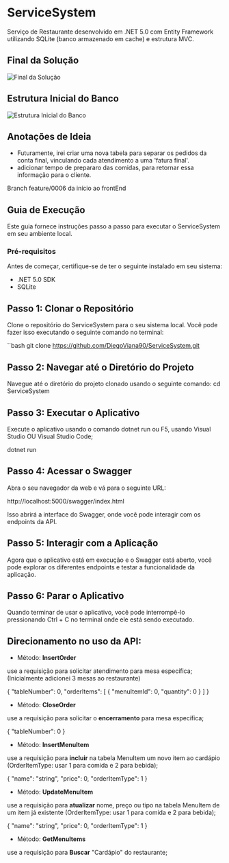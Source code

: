 # ServiceSystem

Serviço de Restaurante desenvolvido em .NET 5.0 com Entity Framework utilizando SQLite (banco armazenado em cache) e estrutura MVC.

## Final da Solução

![Final da Solução](https://github.com/DiegoViana90/ServiceSystem/assets/77411511/ff0676d0-27b0-4b12-b642-d2f3bddefdca)

## Estrutura Inicial do Banco

![Estrutura Inicial do Banco](https://github.com/DiegoViana90/ServiceSystem/assets/77411511/91b4459c-67e3-4db2-877a-c3ac4e5c15da)

## Anotações de Ideia

- Futuramente, irei criar uma nova tabela para separar os pedidos da conta final, vinculando cada atendimento a uma 'fatura final'.
- adicionar tempo de prepararo das comidas, para retornar essa informação para o cliente.


Branch feature/0006 da início ao frontEnd

## Guia de Execução

Este guia fornece instruções passo a passo para executar o ServiceSystem em seu ambiente local.

### Pré-requisitos

Antes de começar, certifique-se de ter o seguinte instalado em seu sistema:

- .NET 5.0 SDK
- SQLite

## **Passo 1: Clonar o Repositório**

Clone o repositório do ServiceSystem para o seu sistema local. Você pode fazer isso executando o seguinte comando no terminal:

``bash
git clone https://github.com/DiegoViana90/ServiceSystem.git

## **Passo 2: Navegar até o Diretório do Projeto**

Navegue até o diretório do projeto clonado usando o seguinte comando:
cd ServiceSystem

## **Passo 3: Executar o Aplicativo**

Execute o aplicativo usando o comando dotnet run ou F5, usando Visual Studio OU Visual Studio Code;

dotnet run

## **Passo 4: Acessar o Swagger**

Abra o seu navegador da web e vá para o seguinte URL:

http://localhost:5000/swagger/index.html

Isso abrirá a interface do Swagger, onde você pode interagir com os endpoints da API.

## **Passo 5: Interagir com a Aplicação**

Agora que o aplicativo está em execução e o Swagger está aberto, você pode explorar os diferentes endpoints e testar a funcionalidade da aplicação.

## **Passo 6: Parar o Aplicativo**

Quando terminar de usar o aplicativo, você pode interrompê-lo pressionando Ctrl + C no terminal onde ele está sendo executado.






## **Direcionamento no uso da API:**

- Método: **InsertOrder**

use a requisição para solicitar atendimento para mesa específica; (Inicialmente adicionei 3 mesas ao restaurante)

{
  "tableNumber": 0,
  "orderItems": [
    {
      "menuItemId": 0,
      "quantity": 0
    }
  ]
}

- Método: **CloseOrder**

use a requisição para solicitar o **encerramento** para mesa específica;


{
  "tableNumber": 0
}


- Método: **InsertMenuItem** 

use a requisição para **incluir** na tabela MenuItem um novo item ao cardápio (OrderItemType: usar 1 para comida e 2 para bebida);


{
  "name": "string",
  "price": 0,
  "orderItemType": 1
}

- Método: **UpdateMenuItem**

 use a requisição para **atualizar** nome, preço ou tipo na tabela MenuItem de um item já existente (OrderItemType: usar 1 para comida e 2 para bebida);


{
  "name": "string",
  "price": 0,
  "orderItemType": 1
}

- Método: **GetMenuItems**

 use a requisição para **Buscar** "Cardápio" do restaurante;

